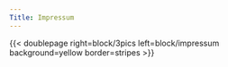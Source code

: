 ```yaml
---
Title: Impressum
---
```


{{< doublepage right=block/3pics left=block/impressum background=yellow border=stripes >}}
